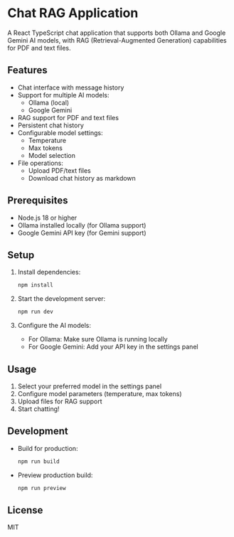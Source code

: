 # Chat RAG Application

A React TypeScript chat application that supports both Ollama and Google Gemini AI models, with RAG (Retrieval-Augmented Generation) capabilities for PDF and text files.

## Features

- Chat interface with message history
- Support for multiple AI models:
  - Ollama (local)
  - Google Gemini
- RAG support for PDF and text files
- Persistent chat history
- Configurable model settings:
  - Temperature
  - Max tokens
  - Model selection
- File operations:
  - Upload PDF/text files
  - Download chat history as markdown

## Prerequisites

- Node.js 18 or higher
- Ollama installed locally (for Ollama support)
- Google Gemini API key (for Gemini support)

## Setup

1. Install dependencies:
   ```bash
   npm install
   ```

2. Start the development server:
   ```bash
   npm run dev
   ```

3. Configure the AI models:
   - For Ollama: Make sure Ollama is running locally
   - For Google Gemini: Add your API key in the settings panel

## Usage

1. Select your preferred model in the settings panel
2. Configure model parameters (temperature, max tokens)
3. Upload files for RAG support
4. Start chatting!

## Development

- Build for production:
  ```bash
  npm run build
  ```

- Preview production build:
  ```bash
  npm run preview
  ```

## License

MIT
